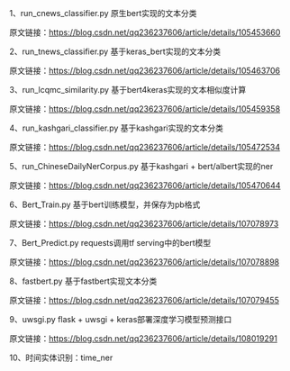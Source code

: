 1、run_cnews_classifier.py 原生bert实现的文本分类

原文链接：https://blog.csdn.net/qq236237606/article/details/105453660

2、run_tnews_classifier.py 基于keras_bert实现的文本分类

原文链接：https://blog.csdn.net/qq236237606/article/details/105463706

3、run_lcqmc_similarity.py 基于bert4keras实现的文本相似度计算

原文链接：https://blog.csdn.net/qq236237606/article/details/105459358

4、run_kashgari_classifier.py 基于kashgari实现的文本分类

原文链接：https://blog.csdn.net/qq236237606/article/details/105472534

5、run_ChineseDailyNerCorpus.py 基于kashgari + bert/albert实现的ner

原文链接：https://blog.csdn.net/qq236237606/article/details/105470644

6、Bert_Train.py  基于bert训练模型，并保存为pb格式

原文链接：https://blog.csdn.net/qq236237606/article/details/107078973

7、Bert_Predict.py requests调用tf serving中的bert模型

原文链接：https://blog.csdn.net/qq236237606/article/details/107078898

8、fastbert.py 基于fastbert实现文本分类

原文链接：https://blog.csdn.net/qq236237606/article/details/107079455

9、uwsgi.py flask + uwsgi + keras部署深度学习模型预测接口

原文链接：https://blog.csdn.net/qq236237606/article/details/108019291

10、时间实体识别：time_ner
